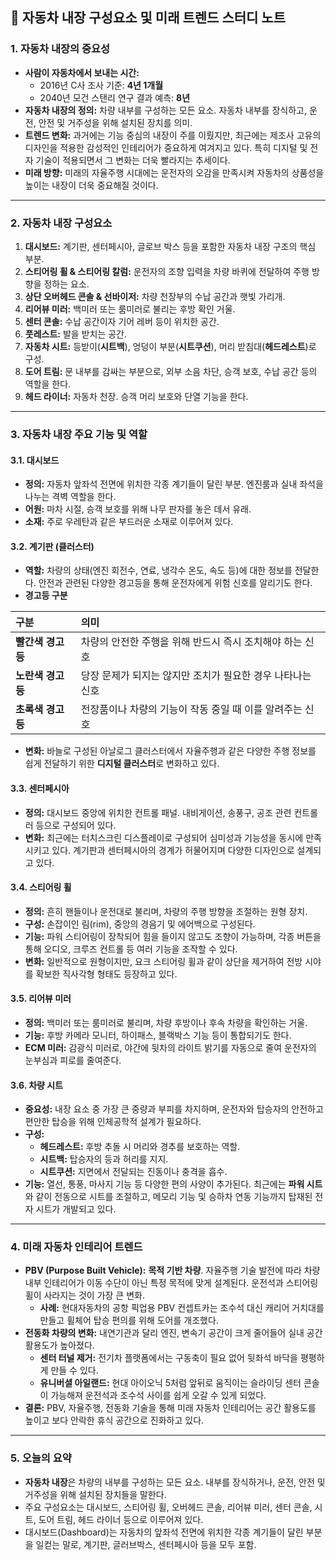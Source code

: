 ## 📝 자동차 내장 구성요소 및 미래 트렌드 스터디 노트

### **1. 자동차 내장의 중요성**

* **사람이 자동차에서 보내는 시간:**
    * 2016년 C사 조사 기준: **4년 1개월**
    * 2040년 모건 스탠리 연구 결과 예측: **8년**
* **자동차 내장의 정의:** 차량 내부를 구성하는 모든 요소. 자동차 내부를 장식하고, 운전, 안전 및 거주성을 위해 설치된 장치를 의미.
* **트렌드 변화:** 과거에는 기능 중심의 내장이 주를 이뤘지만, 최근에는 제조사 고유의 디자인을 적용한 감성적인 인테리어가 중요하게 여겨지고 있다. 특히 디지털 및 전자 기술이 적용되면서 그 변화는 더욱 빨라지는 추세이다.
* **미래 방향:** 미래의 자율주행 시대에는 운전자의 오감을 만족시켜 자동차의 상품성을 높이는 내장이 더욱 중요해질 것이다.

---

### **2. 자동차 내장 구성요소**

1.  **대시보드:** 계기판, 센터페시아, 글로브 박스 등을 포함한 자동차 내장 구조의 핵심 부분.
2.  **스티어링 휠 & 스티어링 칼럼:** 운전자의 조향 입력을 차량 바퀴에 전달하여 주행 방향을 정하는 요소.
3.  **상단 오버헤드 콘솔 & 선바이저:** 차량 천장부의 수납 공간과 햇빛 가리개.
4.  **리어뷰 미러:** 백미러 또는 룸미러로 불리는 후방 확인 거울.
5.  **센터 콘솔:** 수납 공간이자 기어 레버 등이 위치한 공간.
6.  **풋레스트:** 발을 받치는 공간.
7.  **자동차 시트:** 등받이(**시트백**), 엉덩이 부분(**시트쿠션**), 머리 받침대(**헤드레스트**)로 구성.
8.  **도어 트림:** 문 내부를 감싸는 부분으로, 외부 소음 차단, 승객 보호, 수납 공간 등의 역할을 한다.
9.  **헤드 라이너:** 자동차 천장. 승객 머리 보호와 단열 기능을 한다.

---

### **3. 자동차 내장 주요 기능 및 역할**

#### **3.1. 대시보드**
* **정의:** 자동차 앞좌석 전면에 위치한 각종 계기들이 달린 부분. 엔진룸과 실내 좌석을 나누는 격벽 역할을 한다.
* **어원:** 마차 시절, 승객 보호를 위해 나무 판자를 놓은 데서 유래.
* **소재:** 주로 우레탄과 같은 부드러운 소재로 이루어져 있다.

#### **3.2. 계기판 (클러스터)**
* **역할:** 차량의 상태(엔진 회전수, 연료, 냉각수 온도, 속도 등)에 대한 정보를 전달한다. 안전과 관련된 다양한 경고등을 통해 운전자에게 위험 신호를 알리기도 한다.
* **경고등 구분**
    
| 구분 | 의미 |
| :--- | :--- |
| **빨간색 경고등** | 차량의 안전한 주행을 위해 반드시 즉시 조치해야 하는 신호 |
| **노란색 경고등** | 당장 문제가 되지는 않지만 조치가 필요한 경우 나타나는 신호 |
| **초록색 경고등** | 전장품이나 차량의 기능이 작동 중일 때 이를 알려주는 신호 |

* **변화:** 바늘로 구성된 아날로그 클러스터에서 자율주행과 같은 다양한 주행 정보를 쉽게 전달하기 위한 **디지털 클러스터**로 변화하고 있다.

#### **3.3. 센터페시아**
* **정의:** 대시보드 중앙에 위치한 컨트롤 패널. 내비게이션, 송풍구, 공조 관련 컨트롤러 등으로 구성되어 있다.
* **변화:** 최근에는 터치스크린 디스플레이로 구성되어 심미성과 기능성을 동시에 만족시키고 있다. 계기판과 센터페시아의 경계가 허물어지며 다양한 디자인으로 설계되고 있다.

#### **3.4. 스티어링 휠**
* **정의:** 흔히 핸들이나 운전대로 불리며, 차량의 주행 방향을 조절하는 원형 장치.
* **구성:** 손잡이인 림(rim), 중앙의 경음기 및 에어백으로 구성된다.
* **기능:** 파워 스티어링이 장착되어 힘을 들이지 않고도 조향이 가능하며, 각종 버튼을 통해 오디오, 크루즈 컨트롤 등 여러 기능을 조작할 수 있다.
* **변화:** 일반적으로 원형이지만, 요크 스티어링 휠과 같이 상단을 제거하여 전방 시야를 확보한 직사각형 형태도 등장하고 있다.

#### **3.5. 리어뷰 미러**
* **정의:** 백미러 또는 룸미러로 불리며, 차량 후방이나 후속 차량을 확인하는 거울.
* **기능:** 후방 카메라 모니터, 하이패스, 블랙박스 기능 등이 통합되기도 한다.
* **ECM 미러:** 감광식 미러로, 야간에 뒷차의 라이트 밝기를 자동으로 줄여 운전자의 눈부심과 피로를 줄여준다.

#### **3.6. 차량 시트**
* **중요성:** 내장 요소 중 가장 큰 중량과 부피를 차지하며, 운전자와 탑승자의 안전하고 편안한 탑승을 위해 인체공학적 설계가 필요하다.
* **구성:**
    * **헤드레스트:** 후방 추돌 시 머리와 경추를 보호하는 역할.
    * **시트백:** 탑승자의 등과 허리를 지지.
    * **시트쿠션:** 지면에서 전달되는 진동이나 충격을 흡수.
* **기능:** 열선, 통풍, 마사지 기능 등 다양한 편의 사양이 추가된다. 최근에는 **파워 시트**와 같이 전동으로 시트를 조절하고, 메모리 기능 및 승하차 연동 기능까지 탑재된 전자 시트가 개발되고 있다.

---

### **4. 미래 자동차 인테리어 트렌드**

* **PBV (Purpose Built Vehicle):** **목적 기반 차량**. 자율주행 기술 발전에 따라 차량 내부 인테리어가 이동 수단이 아닌 특정 목적에 맞게 설계된다. 운전석과 스티어링 휠이 사라지는 것이 가장 큰 변화.
    * **사례:** 현대자동차의 공항 픽업용 PBV 컨셉트카는 조수석 대신 캐리어 거치대를 만들고 휠체어 탑승 편의를 위해 도어를 개조했다.
* **전동화 차량의 변화:** 내연기관과 달리 엔진, 변속기 공간이 크게 줄어들어 실내 공간 활용도가 높아졌다.
    * **센터 터널 제거:** 전기차 플랫폼에서는 구동축이 필요 없어 뒷좌석 바닥을 평평하게 만들 수 있다.
    * **유니버셜 아일랜드:** 현대 아이오닉 5처럼 앞뒤로 움직이는 슬라이딩 센터 콘솔이 가능해져 운전석과 조수석 사이를 쉽게 오갈 수 있게 되었다.
* **결론:** PBV, 자율주행, 전동화 기술을 통해 미래 자동차 인테리어는 공간 활용도를 높이고 보다 안락한 휴식 공간으로 진화하고 있다.

---

### **5. 오늘의 요약**

* **자동차 내장**은 차량의 내부를 구성하는 모든 요소. 내부를 장식하거나, 운전, 안전 및 거주성을 위해 설치된 장치들을 말한다.
* 주요 구성요소는 대시보드, 스티어링 휠, 오버헤드 콘솔, 리어뷰 미러, 센터 콘솔, 시트, 도어 트림, 헤드 라이너 등으로 이루어져 있다.
* 대시보드(Dashboard)는 자동차의 앞좌석 전면에 위치한 각종 계기들이 달린 부분을 일컫는 말로, 계기판, 글러브박스, 센터페시아 등을 모두 포함.